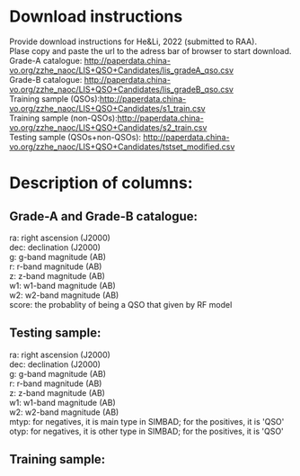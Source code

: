 # Download instructions
Provide download instructions for He&amp;Li, 2022 (submitted to RAA).         
Plase copy and paste the url to the adress bar of browser to start download.                           
Grade-A catalogue: http://paperdata.china-vo.org/zzhe_naoc/LIS+QSO+Candidates/lis_gradeA_qso.csv                      
Grade-B catalogue: http://paperdata.china-vo.org/zzhe_naoc/LIS+QSO+Candidates/lis_gradeB_qso.csv                             
Training sample (QSOs):http://paperdata.china-vo.org/zzhe_naoc/LIS+QSO+Candidates/s1_train.csv                               
Training sample (non-QSOs):http://paperdata.china-vo.org/zzhe_naoc/LIS+QSO+Candidates/s2_train.csv                               
Testing sample (QSOs+non-QSOs): http://paperdata.china-vo.org/zzhe_naoc/LIS+QSO+Candidates/tstset_modified.csv                     

# Description of columns:
         
## Grade-A and Grade-B catalogue:
         
ra:     right ascension (J2000)         
dec:    declination (J2000)         
g:      g-band magnitude (AB)         
r:      r-band magnitude (AB)         
z:      z-band magnitude (AB)         
w1:     w1-band magnitude (AB)         
w2:     w2-band magnitude (AB)         
score:  the probablity of being a QSO that given by RF model         
         
## Testing sample:         
         
ra:     right ascension (J2000)         
dec:    declination (J2000)         
g:      g-band magnitude (AB)         
r:      r-band magnitude (AB)         
z:      z-band magnitude (AB)         
w1:     w1-band magnitude (AB)         
w2:     w2-band magnitude (AB)                 
mtyp:   for negatives, it is main type in SIMBAD; for the positives, it is 'QSO'                 
otyp:   for negatives, it is other type in SIMBAD; for the positives, it is 'QSO'
            
## Training sample:         
         


